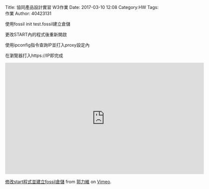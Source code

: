Title: 協同產品設計實習   W3作業
Date: 2017-03-10 12:08
Category:HW
Tags:作業
Author: 40423131



<!-- PELICAN_END_SUMMARY -->

<p1>使用fossil init test.fossil建立倉儲<p1>

<p2>更改START內的程式後重新開啟</p2>

<p3>使用ipconfig指令查詢IP並打入proxy設定內</p3>

</p3>在瀏覽器打入https://IP即完成 </p3>


<iframe src="https://player.vimeo.com/video/208823032" width="640" height="360" frameborder="0" webkitallowfullscreen mozallowfullscreen allowfullscreen></iframe>
<p><a href="https://vimeo.com/208823032">修改start程式並建立fossil倉儲</a> from <a href="https://vimeo.com/user47579118">郭力維</a> on <a href="https://vimeo.com">Vimeo</a>.</p>




